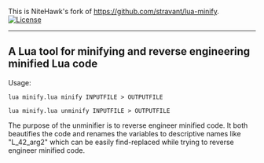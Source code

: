 This is NiteHawk's fork of https://github.com/stravant/lua-minify.  
[![License](http://img.shields.io/badge/License-MIT-green.svg)](LICENSE.md)

---

## A Lua tool for minifying and reverse engineering minified Lua code

Usage:

    lua minify.lua minify INPUTFILE > OUTPUTFILE 

    lua minify.lua unminify INPUTFILE > OUTPUTFILE

The purpose of the unminifier is to reverse engineer minified code. It both beautifies the code and renames the variables to descriptive names like "L_42_arg2" which can be easily find-replaced while trying to reverse engineer minified code.